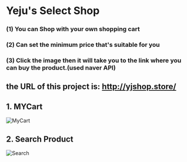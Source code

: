 # Yeju's Select Shop
### (1) You can Shop with your own shopping cart
### (2) Can set the minimum price that's suitable for you
### (3) Click the image then it will take you to the link where you can buy the product.(used naver API)
## the URL of this project is:  http://yjshop.store/

## 1. MYCart
![MyCart](https://user-images.githubusercontent.com/104639605/235419428-335a319b-73a1-4dc8-a780-df6c604cd5c7.png)

## 2. Search Product
![Search](https://user-images.githubusercontent.com/104639605/235419437-3aab30db-1031-41f2-9d00-b6b723ceca9e.png)
